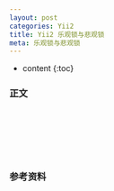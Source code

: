 ```yaml
---
layout: post
categories: Yii2
title: Yii2 乐观锁与悲观锁
meta: 乐观锁与悲观锁
---
```

* content
{:toc}

### 正文




<br/><br/><br/><br/><br/>
### 参考资料


